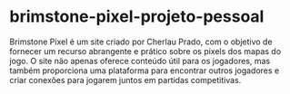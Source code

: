 # brimstone-pixel-projeto-pessoal
Brimstone Pixel é um site criado por Cherlau Prado, com o objetivo de fornecer um recurso abrangente e prático sobre os pixels dos mapas do jogo. O site não apenas oferece conteúdo útil para os jogadores, mas também proporciona uma plataforma para encontrar outros jogadores e criar conexões para jogarem juntos em partidas competitivas. 
